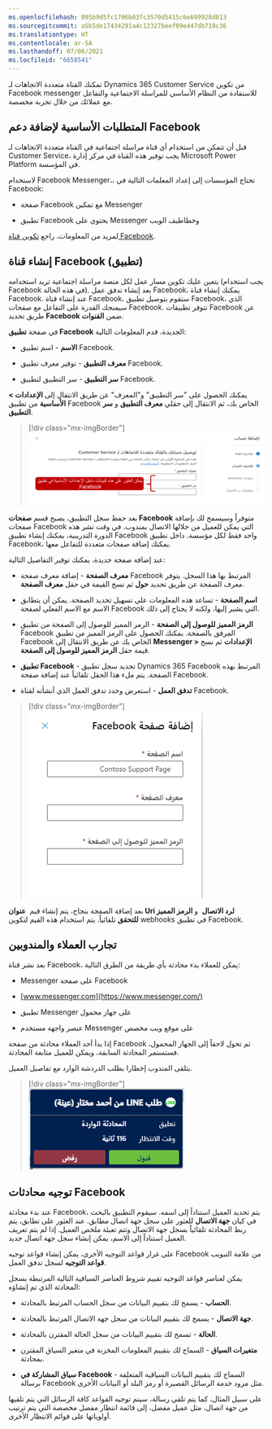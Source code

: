 ```yaml
---
ms.openlocfilehash: 095b9d5fc1706b03fc3570d5415c6e699928d813
ms.sourcegitcommit: a5b5de17434291a4c12327beef09e447db719c36
ms.translationtype: HT
ms.contentlocale: ar-SA
ms.lasthandoff: 07/06/2021
ms.locfileid: "6658541"
---
```

تمكنك القناة متعددة الاتجاهات لـ Dynamics 365 Customer Service من تكوين Facebook messenger للاستفادة من النظام الأساسي للمراسلة الاجتماعية والتفاعل مع عملائك من خلال تجربة مخصصة.

## <a name="prerequisites-for-adding-facebook-support"></a>المتطلبات الأساسية لإضافة دعم Facebook

قبل أن تتمكن من استخدام أي قناة مراسلة اجتماعية في القناة متعددة الاتجاهات لـ Customer Service، يجب توفير هذه القناة في مركز إدارة Microsoft Power Platform في المؤسسة. 

لاستخدام Facebook Messenger،، تحتاج المؤسسات إلى إعداد المعلمات التالية في Facebook:

- صفحة Facebook مع تمكين Messenger

- تطبيق Facebook يحتوي على Messenger وخطاطيف الويب

لمزيد من المعلومات، راجع [تكوين قناة Facebook](https://docs.microsoft.com/dynamics365/omnichannel/administrator/configure-facebook-channel/?azure-portal=true).

## <a name="create-a-facebook-channel-application"></a>إنشاء قناة Facebook (تطبيق)

يتعين عليك تكوين مسار عمل لكل منصة مراسلة اجتماعية تريد استخدامه (يجب استخدام Facebook في هذه الحالة). بعد إنشاء تدفق عمل Facebook، يمكنك إنشاء قناة Facebook. عند إنشاء قناة Facebook، ستقوم بتوصيل تطبيق Facebook، الذي سيمنحك القدرة على التفاعل مع صفحات Facebook. تتوفر تطبيقات Facebook عن طريق تحديد **Facebook** ضمن **القنوات**.

في صفحة **تطبيق Facebook** الجديدة، قدم المعلومات التالية:

- **الاسم** - اسم تطبيق Facebook.

- **معرف التطبيق** - توفير معرف تطبيق Facebook.

- **سر التطبيق** - سر التطبيق لتطبيق Facebook.

يمكنك الحصول على "سر التطبيق" و"المعرف" عن طريق الانتقال إلى **الإعدادات > الأساسية** من تطبيق Facebook الخاص بك، ثم الانتقال إلى حقلي **معرف التطبيق** و **سر التطبيق**.

> [!div class="mx-imgBorder"]
> [![لقطة شاشة لمعرّف التطبيق وسر التطبيق.](../media/02-06.png)](../media/02-06.png#lightbox)

بعد حفظ سجل التطبيق، يصبح قسم **صفحات Facebook** متوفراً وسيسمح لك بإضافة صفحات Facebook التي يمكن للعميل من خلالها الاتصال بمندوب. في وقت نشر هذه الدورة التدريبية، يمكنك إنشاء تطبيق Facebook واحد فقط لكل مؤسسة. داخل تطبيق Facebook، يمكنك إضافة صفحات متعددة للتفاعل معها.

عند إضافة صفحة جديدة، يمكنك توفير التفاصيل التالية:

- **معرف الصفحة** - إضافة معرف صفحة Facebook المرتبط بها هذا السجل. يتوفر معرف الصفحة عن طريق تحديد **حول** ثم نسخ القيمة في حقل **معرف الصفحة**.

- **اسم الصفحة** - تساعد هذه المعلومات على تسهيل تحديد الصفحة. يمكن أن يتطابق الاسم مع الاسم الفعلي لصفحة Facebook التي يشير إليها، ولكنه لا يحتاج إلى ذلك.

- **الرمز المميز للوصول إلى الصفحة** - الرمز المميز للوصول إلى الصفحة من تطبيق Facebook المرفق بالصفحة. يمكنك الحصول على الرمز المميز من تطبيق Facebook الخاص بك عن طريق الانتقال إلى **Messenger > الإعدادات** ثم نسخ قيمة حقل **الرمز المميز للوصول إلى الصفحة**.

- **تطبيق Facebook** - تحديد سجل تطبيق Dynamics 365 Facebook المرتبط بهذه الصفحة. يتم ملء هذا الحقل تلقائياً عند إضافة صفحة Facebook.

- **تدفق العمل** - استعرض وحدد تدفق العمل الذي أنشأته لقناة Facebook.

> [!div class="mx-imgBorder"]
> [![لقطة شاشة للتفاصيل العامة لصفحة Facebook الجديدة.](../media/02-07.png)](../media/02-07.png#lightbox)

بعد إضافة الصفحة بنجاح، يتم إنشاء قيم  **عنوان Uri لرد الاتصال**  و **الرمز المميز للتحقق** تلقائياً. يتم استخدام هذه القيم لتكوين webhooks في تطبيق Facebook.

## <a name="customer-and-agent-experiences"></a>تجارب العملاء والمندوبين

بعد نشر قناة Facebook، يمكن للعملاء بدء محادثة بأي طريقة من الطرق التالية:

- Messenger على صفحة Facebook

- [www.messenger.com](https://www.messenger.com/)

- تطبيق Messenger على جهاز محمول

- عنصر واجهة مستخدم Messenger على موقع ويب مخصص

إذا بدأ أحد العملاء محادثة من صفحة Facebook ثم تحول لاحقاً إلى الجهاز المحمول، فستستمر المحادثة السابقة، ويمكن للعميل متابعة المحادثة.

يتلقى المندوب إخطارا بطلب الدردشة الوارد مع تفاصيل العميل.

> [!div class="mx-imgBorder"]
> [![لقطة شاشة لإخطار دردشة Facebook.](../media/3-4.png)](../media/3-4.png#lightbox)

## <a name="route-facebook-conversations"></a>توجيه محادثات Facebook

عند بدء محادثة Facebook، يتم تحديد العميل استناداً إلى اسمه. سيقوم التطبيق بالبحث في كيان **جهة الاتصال** للعثور على سجل جهة اتصال مطابق. عند العثور على تطابق، يتم ربط المحادثة تلقائياً بسجل جهة الاتصال وتتم تعبئة ملخص العميل. إذا لم يتم تعريف العميل استناداً إلى الاسم، يمكن إنشاء سجل جهة اتصال جديد.

على غرار قواعد التوجيه الأخرى، يمكن إنشاء قواعد توجيه Facebook من علامة التبويب **قواعد التوجيه** لسجل تدفق العمل.

يمكن لعناصر قواعد التوجيه تقييم شروط العناصر السياقية التالية المرتبطة بسجل المحادثة الذي تم إنشاؤه:

- **الحساب** - يسمح لك بتقييم البيانات من سجل الحساب المرتبط بالمحادثة.

- **جهة الاتصال** - يسمح لك بتقييم البيانات من سجل جهة الاتصال المرتبط بالمحادثة.

- **الحالة** - تسمح لك بتقييم البيانات من سجل الحالة المقترن بالمحادثة.

- **متغيرات السياق** - السماح لك بتقييم المعلومات المخزنة في متغير السياق المقترن بمحادثة.

- **سياق المشاركة في Facebook** - السماح لك بتقييم البيانات السياقية المتعلقة برسالة Facebook مثل مزود خدمة الرسائل القصيرة أو رمز البلد أو البيانات الأخرى.

على سبيل المثال، كما يتم تلقي رسالة، سيتم توجيه القواعد كافة الرسائل التي يتم تلقيها من جهة اتصال، مثل عميل مفضل، إلى قائمة انتظار مفضل مخصصة التي يتم ترتيب أولوياتها على قوائم الانتظار الأخرى.
